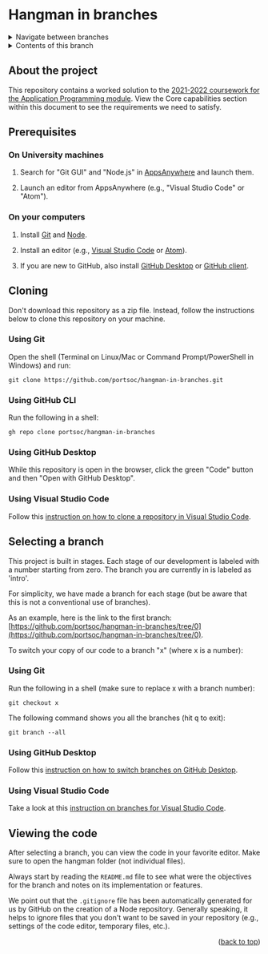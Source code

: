 <div id="top"></div>

<!-- BRANCH TITLE -->

# Hangman in branches

<!-- Navigation -->
<details>
  <summary>Navigate between branches</summary>  
  <nav class="menu">
    <li>Intro (this branch)</li>
    <li><a href="https://github.com/portsoc/hangman-in-branches/tree/0">0: Variables</a></li>
    <li><a href="https://github.com/portsoc/hangman-in-branches/tree/1">1: Functions</a></li>
    <li><a href="https://github.com/portsoc/hangman-in-branches/tree/2">2: NPM</a></li>
    <li><a href="https://github.com/portsoc/hangman-in-branches/tree/3">3: DOM</a></li>
    <li><a href="https://github.com/portsoc/hangman-in-branches/tree/4">4: Events</a></li>
    <li><a href="https://github.com/portsoc/hangman-in-branches/tree/5">5: Debugging</a></li>
    <li><a href="https://github.com/portsoc/hangman-in-branches/tree/6">6: Canvas</a></li>
    <li><a href="https://github.com/portsoc/hangman-in-branches/tree/7">7: Modularisation</a></li>
    <li><a href="https://github.com/portsoc/hangman-in-branches/tree/8">8: Server Part 1</a></li>
    <li><a href="https://github.com/portsoc/hangman-in-branches/tree/9">9: Server Part 2</a></li>
    <li><a href="https://github.com/portsoc/hangman-in-branches/tree/10">10: Style</a></li>
    <li><a href="https://github.com/portsoc/hangman-in-branches/tree/11">11: Linting</a></li>
    <li><a href="https://github.com/portsoc/hangman-in-branches/tree/12">12: Database</a></li>
    <li><a href="https://github.com/portsoc/hangman-in-branches/tree/13">13: SVG</a></li>
  </nav>
</details>

<!-- TABLE OF CONTENTS -->
<details>
  <summary>Contents of this branch</summary>
  <ol>
    <li><a href="#about-the-project">About the project</a></li>
    <li><a href="#prerequisites">Prerequisites</a>
      <ol>
        <li><a href="#on-university-machines">On University machines</a></li>
        <li><a href="#on-your-computers">On your computers</a></li>
      </ol>
    </li>
    <li>
      <a href="#cloning">Cloning</a>
      <ol>
        <li><a href="#using-git">Using Git</a></li>
        <li><a href="#using-github-cli">Using GitHub CLI</a></li>
        <li><a href="#using-github-desktop">Using GitHub Desktop</a></li>
        <li><a href="#using-visual-studio-code">Using Visual Studio Code</a></li>
      </ol>
    </li>
    <li>
      <a href="#selecting-a-branch">Selecting a branch</a>
      <ol>
        <li><a href="#using-git">Using Git</a></li>
        <li><a href="#using-github-desktop">Using GitHub Desktop</a></li>
        <li><a href="#using-visual-studio-code">Using Visual Studio Code</a></li>
      </ol>
    </li>
    <li><a href="#viewing-the-code">Viewing the code</a></li>
  </ol>
</details>

<!-- ABOUT THE PROJECT -->

## About the project

This repository contains a worked solution to the [2021-2022 coursework for the Application Programming module](https://docs.google.com/document/d/1cF3u2ldutHaBAzFOEsnVwfKrnPTylOrn-hAGFSDWca8/edit?usp). View the Core capabilities section within this document to see the requirements we need to satisfy.

<!-- PREREQUISITES -->

## Prerequisites

### On University machines

1. Search for "Git GUI" and "Node.js" in [AppsAnywhere](https://appsanywhere.port.ac.uk) and launch them.

1. Launch an editor from AppsAnywhere (e.g., "Visual Studio Code" or "Atom").

### On your computers

1. Install [Git](https://git-scm.com/book/en/v2/Getting-Started-Installing-Git) and [Node](https://nodejs.org/en/download/).

1. Install an editor (e.g., [Visual Studio Code](https://code.visualstudio.com) or [Atom](https://atom.io)).

1. If you are new to GitHub, also install [GitHub Desktop](https://desktop.github.com) or [GitHub client](https://github.com/cli/cli).

<!-- CLONING -->

## Cloning

Don't download this repository as a zip file.
Instead, follow the instructions below to clone this repository on your machine.

### Using Git

Open the shell (Terminal on Linux/Mac or Command Prompt/PowerShell in Windows) and run:

```
git clone https://github.com/portsoc/hangman-in-branches.git
```

### Using GitHub CLI

Run the following in a shell:

```
gh repo clone portsoc/hangman-in-branches
```

### Using GitHub Desktop

While this repository is open in the browser, click the green "Code" button and then "Open with GitHub Desktop".

### Using Visual Studio Code

Follow this [instruction on how to clone a repository in Visual Studio Code](https://code.visualstudio.com/docs/editor/versioncontrol#_cloning-a-repository).

<!-- SELECTING A BRANCH -->

## Selecting a branch

This project is built in stages.
Each stage of our development is labeled with a number starting from zero.
The branch you are currently in is labeled as 'intro'.

For simplicity, we have made a branch for each stage (but be aware that this is not a conventional use of branches).

As an example, here is the link to the first branch:
[https://github.com/portsoc/hangman-in-branches/tree/0](https://github.com/portsoc/hangman-in-branches/tree/0).

To switch your copy of our code to a branch "x" (where x is a number):

### Using Git

Run the following in a shell (make sure to replace x with a branch number):

```
git checkout x
```

The following command shows you all the branches (hit <kbd>q</kbd> to exit):

```
git branch --all
```

### Using GitHub Desktop

Follow this [instruction on how to switch branches on GitHub Desktop](https://docs.github.com/en/desktop/contributing-and-collaborating-using-github-desktop/making-changes-in-a-branch/managing-branches#switching-between-branches).

### Using Visual Studio Code

Take a look at this [instruction on branches for Visual Studio Code](https://code.visualstudio.com/docs/editor/versioncontrol#_branches-and-tags).

<!-- RUNNING AND VIEWING THE CODE -->

## Viewing the code

After selecting a branch, you can view the code in your favorite editor.
Make sure to open the hangman folder (not individual files).

Always start by reading the `README.md` file to see what were the objectives for the branch and notes on its implementation or features.

We point out that the `.gitignore` file has been automatically generated for us by GitHub on the creation of a Node repository.
Generally speaking, it helps to ignore files that you don't want to be saved in your repository (e.g., settings of the code editor, temporary files, etc.).

<p align="right">(<a href="#top">back to top</a>)</p>
